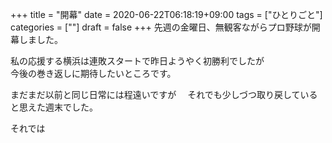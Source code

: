 +++
title = "開幕"
date = 2020-06-22T06:18:19+09:00
tags = ["ひとりごと"]
categories = [""]
draft = false
+++
先週の金曜日、無観客ながらプロ野球が開幕しました。

私の応援する横浜は連敗スタートで昨日ようやく初勝利でしたが  
今後の巻き返しに期待したいところです。

まだまだ以前と同じ日常には程遠いですが　
それでも少しづつ取り戻していると思えた週末でした。

それでは